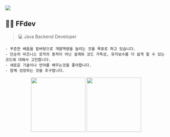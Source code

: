 <!--
**ffolabear/ffolabear** is a ✨ _special_ ✨ repository because its `README.md` (this file) appears on your GitHub profile.

Here are some ideas to get you started:

- 🔭 I’m currently working on ...
- 🌱 I’m currently learning ...
- 👯 I’m looking to collaborate on ...
- 🤔 I’m looking for help with ...
- 💬 Ask me about ...
- 📫 How to reach me: ...
- 😄 Pronouns: ...
- ⚡ Fun fact: ...
-->

<img src="https://capsule-render.vercel.app/api?type=transparent&color=auto&height=300&section=header&text=capsule%20render&fontSize=90" />


## 🐻‍❄️ FFdev 
> 💻 Java Backend Developer
```
- 꾸준한 배움을 밑바탕으로 개발역량을 늘리는 것을 목표로 하고 있습니다.
- 단순히 비즈니스 로직의 동작이 아닌 설계와 코드 가독성, 유지보수를 더 쉽게 할 수 있는 코드에 대해서 고민합니다.
- 새로운 기술이나 언어를 배우는것을 좋아합니다.
- 함께 성장하는 것을 추구합니다.
```

<div align="center">
  <img src="https://github-readme-stats.vercel.app/api?username=ffolabear&show_icons=true&theme=vue" witdh height="170px"/>
  <img src="https://github-readme-stats.vercel.app/api/top-langs/?username=ffolabear&layout=compact" height="170px"/>
</div>



